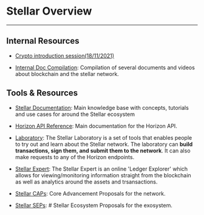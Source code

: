 # Stellar Overview
---


## Internal Resources

- [Crypto introduction session(18/11/2021)](https://drive.google.com/file/d/1k9ui0oh3c6uyZAVbCNyvoI7eaFhNdBx8/view?usp=sharing)
  
- [Internal Doc Compilation](https://www.notion.so/Knowledge-Sources-134818126ddb486a8ed95ed66c8b8b22): Compilation of several documents and videos about blockchain and the stellar network.

## Tools & Resources

- [Stellar Documentation](https://developers.stellar.org/docs/): Main knowledge base with concepts, tutorials and use cases for around the Stellar ecosystem

- [Horizon API Reference](https://developers.stellar.org/api/introduction/): Main documentation for the Horizon API. 

- [Laboratory](https://laboratory.stellar.org/): The Stellar Laboratory is a set of tools that enables people to try out and learn about the Stellar network. The laboratory can **build transactions, sign them, and submit them to the network**. It can also make requests to any of the Horizon endpoints.

- [Stellar Expert](https://stellar.expert/explorer/testnet): The Stellar Expert is an online 'Ledger Explorer' which allows for viewing/monitoring information straight from the blockchain as well as analytics around the assets and trsansactions.

- [Stellar CAPs](https://github.com/stellar/stellar-protocol/blob/master/core/README.md): Core Advancement Proposals for the network.

- [Stellar SEPs](https://github.com/stellar/stellar-protocol/blob/master/ecosystem/README.md): # Stellar Ecosystem Proposals for the exosystem.

